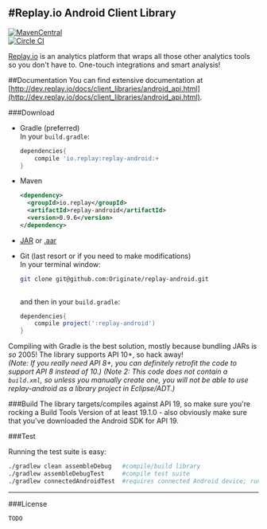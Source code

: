 #Replay.io Android Client Library
---
[![MavenCentral](https://maven-badges.herokuapp.com/maven-central/io.replay/replay-android/badge.svg?style=flat)](https://maven-badges.herokuapp.com/maven-central/io.replay/replay-android) <br>
[![Circle CI](https://circleci.com/gh/Originate/replay-android/tree/master.png?style=shield&circle-token=d9bbccb7db1bfaa58c304a8ac313aa2338f92423)](https://circleci.com/gh/Originate/replay-android/tree/master)


[Replay.io](http://replay.io) is an analytics platform that wraps all those other analytics tools so you don't have to. One-touch integrations and smart analysis!


##Documentation
You can find extensive documentation at [http://dev.replay.io/docs/client_libraries/android_api.html](http://dev.replay.io/docs/client_libraries/android_api.html).

###Download
- Gradle (preferred)<br>
	In your `build.gradle`:

	```gradle
    dependencies{
    	compile 'io.replay:replay-android:+
    }
    ```
- Maven

	```xml
    <dependency>
      <groupId>io.replay</groupId>
      <artifactId>replay-android</artifactId>
      <version>0.9.6</version>
	</dependency>
    ```
- [JAR](https://github.com/Originate/replay-android/releases) or [.aar](https://maven-badges.herokuapp.com/maven-central/io.replay/replay-android)
- Git (last resort or if you need to make modifications)<br>
    In your terminal window:

	```bash
	git clone git@github.com:Originate/replay-android.git
  		    
    ```
    and then in your `build.gradle`:

    ```gradle
	dependencies{
        compile project(':replay-android')
    }
    ```

Compiling with Gradle is the best solution, mostly because bundling JARs is *so* 2005! The library supports API 10+, so hack away!<br>
*(Note: If you really need API 8+, you can definitely retrofit the code to support API 8 instead of 10.)*
*(Note 2: This code does not contain a `build.xml`, so unless you manually create one, you will not be able to use replay-android as a library project in Eclipse/ADT.)*


###Build
The library targets/compiles against API 19, so make sure you're rocking a Build Tools Version of at least 19.1.0 - also obviously make sure that you've downloaded the Android SDK for API 19. 

###Test

Running the test suite is easy:
```bash
./gradlew clean assembleDebug   #compile/build library
./gradlew assembleDebugTest     #compile test suite
./gradlew connectedAndroidTest  #requires connected Android device; runs test suite
```

---

###License
```
TODO
```
